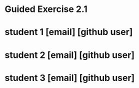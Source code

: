 # Guided Exercise 2.1
# student 1  [email] [github user]
# student 2 [email] [github user]
# student 3  [email] [github user]
